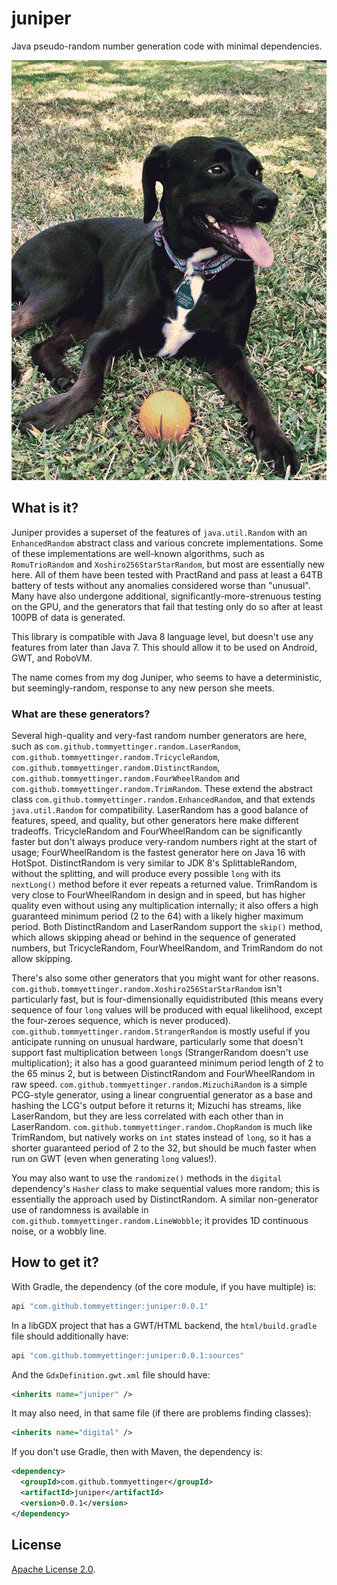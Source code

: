 # juniper
Java pseudo-random number generation code with minimal dependencies.

![Juniper the Dog](docs/Juniper_Dog.png)

## What is it?

Juniper provides a superset of the features of `java.util.Random` with an
`EnhancedRandom` abstract class and various concrete implementations. Some of
these implementations are well-known algorithms, such as `RomuTrioRandom` and
`Xoshiro256StarStarRandom`, but most are essentially new here. All of them
have been tested with PractRand and pass at least a 64TB battery of tests
without any anomalies considered worse than "unusual". Many have also undergone
additional, significantly-more-strenuous testing on the GPU, and the generators
that fail that testing only do so after at least 100PB of data is generated.

This library is compatible with Java 8 language level, but doesn't use any
features from later than Java 7. This should allow it to be used on Android,
GWT, and RoboVM.

The name comes from my dog Juniper, who seems to have a deterministic, but
seemingly-random, response to any new person she meets.

### What are these generators?

Several high-quality and very-fast random number generators are here, such as `com.github.tommyettinger.random.LaserRandom`,
`com.github.tommyettinger.random.TricycleRandom`, `com.github.tommyettinger.random.DistinctRandom`,
`com.github.tommyettinger.random.FourWheelRandom` and `com.github.tommyettinger.random.TrimRandom`. These extend
the abstract class `com.github.tommyettinger.random.EnhancedRandom`, and that extends `java.util.Random` for
compatibility. LaserRandom has a good balance of features, speed,
and quality, but other generators here make different tradeoffs. TricycleRandom and FourWheelRandom can be significantly faster
but don't always produce very-random numbers right at the start of usage; FourWheelRandom is the fastest generator here on Java 16
with HotSpot. DistinctRandom is very similar to JDK 8's SplittableRandom, without the splitting, and will produce every possible
`long` with its `nextLong()` method before it ever repeats a returned value. TrimRandom is very close to FourWheelRandom
in design and in speed, but has higher quality even without using any multiplication internally; it also offers a high
guaranteed minimum period (2 to the 64) with a likely higher maximum period. Both DistinctRandom and
LaserRandom support the `skip()` method, which allows skipping ahead or behind in the sequence of generated numbers, but
TricycleRandom, FourWheelRandom, and TrimRandom do not allow skipping.

There's also some other generators that you might want for other reasons.
`com.github.tommyettinger.random.Xoshiro256StarStarRandom` isn't particularly fast, but is four-dimensionally equidistributed
(this means every sequence of four `long` values will be produced with equal likelihood, except the four-zeroes sequence, which is
never produced). `com.github.tommyettinger.random.StrangerRandom` is mostly useful if you anticipate running on unusual
hardware, particularly some that doesn't support fast multiplication between `long`s (StrangerRandom doesn't use multiplication);
it also has a good guaranteed minimum period length of 2 to the 65 minus 2, but is between DistinctRandom and FourWheelRandom in
raw speed. `com.github.tommyettinger.random.MizuchiRandom` is a simple PCG-style generator, using a linear congruential generator
as a base and hashing the LCG's output before it returns it; Mizuchi has streams, like LaserRandom, but they are less correlated
with each other than in LaserRandom. `com.github.tommyettinger.random.ChopRandom` is much like TrimRandom, but natively
works on `int` states instead of `long`, so it has a shorter guaranteed period of 2 to the 32, but should be much faster
when run on GWT (even when generating `long` values!).

You may also want to use the `randomize()` methods in the `digital` dependency's `Hasher` class to make sequential
values more random; this is essentially the approach used by DistinctRandom. A similar non-generator use of randomness
is available in `com.github.tommyettinger.random.LineWobble`; it provides 1D continuous noise, or a wobbly line.

## How to get it?

With Gradle, the dependency (of the core module, if you have multiple) is:

```groovy
api "com.github.tommyettinger:juniper:0.0.1"
```

In a libGDX project that has a GWT/HTML backend, the `html/build.gradle` file
should additionally have:

```groovy
api "com.github.tommyettinger:juniper:0.0.1:sources"
```

And the `GdxDefinition.gwt.xml` file should have:

```xml
<inherits name="juniper" />
```

It may also need, in that same file (if there are problems finding classes):

```xml
<inherits name="digital" />
```

If you don't use Gradle, then with Maven, the dependency is:

```xml
<dependency>
  <groupId>com.github.tommyettinger</groupId>
  <artifactId>juniper</artifactId>
  <version>0.0.1</version>
</dependency>
```

## License

[Apache License 2.0](LICENSE).
